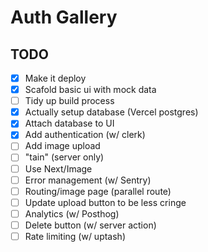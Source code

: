 # Auth Gallery

## TODO

- [x] Make it deploy
- [x] Scafold basic ui with mock data
- [ ] Tidy up build process
- [x] Actually setup database (Vercel postgres)
- [x] Attach database to UI
- [x] Add authentication (w/ clerk)
- [ ] Add image upload
- [ ] "tain" (server only)
- [ ] Use Next/Image
- [ ] Error management (w/ Sentry)
- [ ] Routing/image page (parallel route)
- [ ] Update upload button to be less cringe
- [ ] Analytics (w/ Posthog)
- [ ] Delete button (w/ server action)
- [ ] Rate limiting (w/ uptash)

